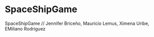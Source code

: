 # SpaceShipGame
SpaceShipGame
// Jennifer Briceño, Mauricio Lemus, Ximena Uribe, EMiliano Rodriguez
